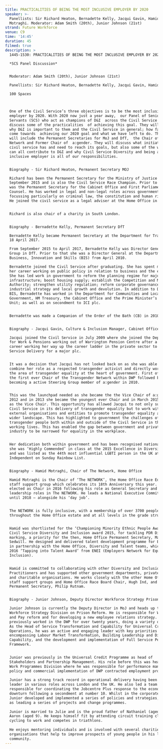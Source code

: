 ```yaml
---
title: PRACTICALITIES OF BEING THE MOST INCLUSIVE EMPLOYER BY 2020
speaker: >-
  Panellists: Sir Richard Heaton, Bernadette Kelly, Jacqui Gavin, Hamid
  Motraghi. Moderator: Adam Smith (20th), Junior Johnson (21st)  
strand: Future Workforce
venue: C9
time: '14:45'
duration: 45
filmed: true
description: >
  1445-1530: PRACTICALITIES OF BEING THE MOST INCLUSIVE EMPLOYER BY 2020

  *SCS Panel Discussion*


  Moderator: Adam Smith (20th), Junior Johnson (21st)  

  Panellists: Sir Richard Heaton, Bernadette Kelly, Jacqui Gavin, Hamid Motraghi

  100 Spaces



  One of the Civil Service’s three objectives is to be the most inclusive
  employer by 2020. With 2020 now just a year away,  our Panel of Senior Civil
  Servants (SCS) who act as champions of D&I  across the Civil Service will
  discuss some of the practicalities  of achieving this goal. They will address
  why D&I is important to them and the Civil Service in general; how far we have
  come towards  achieving our 2020 goal and what we have left to do. The panel
  will include the Permanent Secretaries for MoJ and DfT,  the Chair of the
  Network and Former Chair of  a:gender. They will discuss what initiative the
  civil service has and need to reach its goals, but also some of the ways we
  can all contribute to D&I and why Civil Service Diversity and being an
  inclusive employer is all of our responsibilities. 


  Biography - Sir Richard Heaton, Permanent Secretary MOJ 

  Richard has been the Permanent Secretary for the Ministry of Justice since
  September 2015 and is also the Civil Service Race Champion. Prior to this he
  was the Permanent Secretary for the Cabinet Office and First Parliamentary
  Counsel. He has worked in legal and non-legal roles across government,
  focussing particularly on criminal law, the constitution and human rights law.
  He joined the civil service as a legal adviser at the Home Office in 1991. 


  Richard is also chair of a charity in South London.


  Biography - Bernadette Kelly, Permanent Secretary DfT

  Bernadette Kelly became Permanent Secretary at the Department for Transport on
  18 April 2017.

  From September 2015 to April 2017, Bernadette Kelly was Director General, Rail
  Group in DfT. Prior to that she was a Director General at the Department for
  Business, Innovation and Skills (BIS) from April 2010.

  Bernadette joined the Civil Service after graduating. She has spent most of
  her career working on public policy in relation to business and the economy.
  She has led work in government to reform the planning regime for major
  infrastructure; boost housing supply; establish the Competition and Markets
  Authority; strengthen utility regulation; reform corporate governance; and on
  industrial strategy and local growth and devolution. In addition to DfT and
  BIS, Bernadette has worked in the Department for Communities and Local
  Government, HM Treasury, the Cabinet Office and the Prime Minister’s Policy
  Unit; as well as on secondment to ICI plc.


  Bernadette was made a Companion of the Order of the Bath (CB) in 2010.


  Biography - Jacqui Gavin, Culture & Inclusion Manager, Cabinet Office 

  Jacqui joined the Civil Service in July 2009 where she joined the Department
  for Work & Pensions working out of Warrington Pension Centre after a long term
  career working her way up the career ladder in the private sector to head of
  Service Delivery for a major plc.


  It was a decision that Jacqui has not looked back on as she was able to
  combine her role as a respected transgender activist and directly working in
  the area of transgender equality at the heart of government. First of all as
  the first ever Chair of the Transgender Network within DWP followed by
  becoming a active Steering Group member of a:gender in 2010.


  This was the launchpad needed as she became the the Vice Chair of a:gender in
  2012 and in 2013 she became the youngest ever Chair and in March 2015 returned
  as the Vice Chair. This opportunity has allowed Jacqui to not only support the
  Civil Service in its delivery of transgender equality but to work with
  external organisations and entities to promote transgender equality across a
  wider landscape. This has highlighted to government the challenges of
  transgender people both within and outside of the Civil Service in their daily
  working lives. This has enabled the gap between government and private
  industry to be narrowed for equality in the workplace.


  Her dedication both within government and has been recognised nationally after
  she was ‘Highly Commended’ in class at the 2015 Excellence in Diversity Awards
  and was listed as the 44th most influential LGBTI person in the UK at the
  Independent on Sunday Rainbow List.


  Biography - Hamid Motraghi, Chair of The Network, Home Office 

  Hamid Motraghi is the Chair of ‘The NETWORK’, the Home Office Race Equality
  staff support group which celebrates its 18th Anniversary this year. He was
  elected as Chair in 2016 following his role as General Secretary and other
  leadership roles in The NETWORK. He leads a National Executive Committee of 20
  until 2018 – alongside his ‘day job’.


  The NETWORK is fully inclusive, with a membership of over 3700 people, based
  throughout the Home Office estate and at all levels in the grade structure.


  Hamid was shortlisted for the ‘Championing Minority Ethnic People Award’ at
  Civil Service Diversity and Inclusion award 2015, for tackling PDR Diversity
  marking, a priority for the then, Home Office Permanent Secretary, Mark
  Sedwill. He designed and delivered talent development programme for BAME staff
  in partnership with the Home Office, Diversity and Talent teams, which won the
  2016 ‘Tapping into Talent Award’ from ENEI (Employers Network for Equality and
  Inclusion).


  Hamid is committed to collaborating with other Diversity and Inclusion
  Practitioners and has supported other government departments, private sector
  and charitable organisations. He works closely with the other Home Office
  staff support groups and Home Office Race Board Chair, Hugh Ind, and the new
  Permanent Secretary, Philip Rutnam.


  Biography - Junior Johnson, Deputy Director Workforce Strategy Prison Reform 

  Junior Johnson is currently the Deputy Director in MoJ and heads up the
  Workforce Strategy Division on Prison Reform. He is responsible for Workforce
  and Pay reform and for developing a new employee relations strategy. He
  previously worked in the DWP for over twenty years, doing a variety of roles.
  As the Head of Service Transformation and Capability for Universal Credit (UC)
  Operations, he was an active and engaging leader with key priorities
  encompassing Labour Market Transformation, Building Leadership and Digital
  Capability, and the development and implementation of Full Service Performance
  Framework. 


  Junior was previously in the Universal Credit Programme as head of
  Stakeholders and Partnership Management. His role before this was head of DWP
  Work Programmes Division where he was responsible for performance management,
  policy and commercial implementation of DWP contracted employment programmes.
   
  Junior has a strong track record in operational delivery having been a senior
  leader in various roles across London and the UK. He also led a team
  responsible for coordinating the Jobcentre Plus response to the economic
  downturn following a secondment at number 10. Whilst in the corporate centre,
  Junior developed and implemented a series of policies and strategies, as well
  as leading a series of projects and change programmes.     
   
  Junior is married to Julie and is the proud father of Nathaniel (aged 11) and
  Aaron (aged 9). He keeps himself fit by attending circuit training classes,
  cycling to work and competes in triathlons. 
   
  He enjoys mentoring individuals and is involved with several charities and
  organisations that help to improve prospects of young people in his local
  community.
---
```


